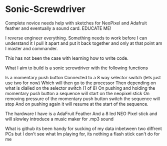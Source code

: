 # Sonic-Screwdriver
Complete novice needs help with sketches for NeoPixel and Adafruit feather and eventually a sound card. EDUCATE ME!

I reverse engineer everything.
Something needs to work before I can understand it
I pull it apart and put it back together and only at that point am I master and commander.

This has not been the case with learning how to write code.

What I aim to build is a sonic screwdriver with the following functions

Is a momentary push button
Connected to a 8 way selector switch (lets just use two for now)
Which will then go to the processor
Then depending on what is dialled on the selector switch (1 of 8)
On pushing and holding the momentary push button a sequence will start on the neopixel stick
On removing pressure of the momentary push button switch the sequence will stop
And on pushing again it will resume at the start of the sequence.

The hardware I have is a AdaFruit Feather
And a 8 led NEO Pixel stick
and will slowley introduce a music maker for .mp3 sound 

What is github
its been handy for sucking of my data inbetween two diffrent PCs but I don't see what Im playing for, its nothing a flash stick can't do for me
